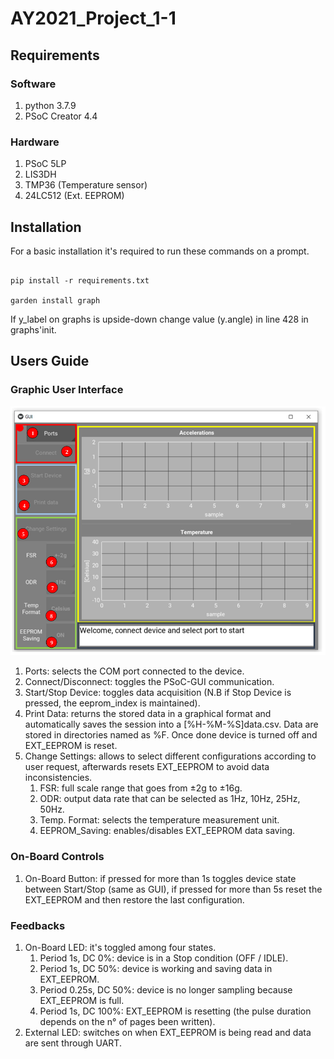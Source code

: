 # AY2021_Project_1-1

## Requirements

### Software
1. python 3.7.9
1. PSoC Creator 4.4

### Hardware
1. PSoC 5LP
1. LIS3DH
1. TMP36 (Temperature sensor)
1. 24LC512 (Ext. EEPROM)


## Installation

For a basic installation it's required to run these commands on a prompt.

```[bash]

pip install -r requirements.txt

garden install graph

```

If y\_label on graphs is upside-down change value (y.angle) in line 428 in graphs'init.

## Users Guide

### Graphic User Interface

![GUI Screenshot](/Images/GUI_Screenshot.png)

1. Ports: selects the COM port connected to the device.
1. Connect/Disconnect: toggles the PSoC-GUI communication.
1. Start/Stop Device: toggles data acquisition (N.B if Stop Device is pressed, the eeprom\_index is maintained).
1. Print Data: returns the stored data in a graphical format and automatically saves the session into a [\%H-\%M-\%S]data.csv. Data are stored in directories named as \%F. Once done device is turned off and EXT\_EEPROM is reset.
1. Change Settings: allows to select different configurations according to user request, afterwards resets EXT\_EEPROM to avoid data inconsistencies.
	1. FSR: full scale range that goes from ±2g to ±16g.
	1. ODR: output data rate that can be selected as 1Hz, 10Hz, 25Hz, 50Hz.
	1. Temp. Format: selects the temperature measurement unit.
	1. EEPROM\_Saving: enables/disables EXT\_EEPROM data saving.

### On-Board Controls

1. On-Board Button: if pressed for more than 1s toggles device state between Start/Stop (same as GUI), if pressed for more than 5s reset the EXT\_EEPROM and then restore the last configuration.

### Feedbacks

1. On-Board LED: it's toggled among four states.
	1. Period 1s, DC 0%: device is in a Stop condition (OFF / IDLE).
	1. Period 1s, DC 50%: device is working and saving data in EXT\_EEPROM.
	1. Period 0.25s, DC 50%: device is no longer sampling because EXT\_EEPROM is full.
	1. Period 1s, DC 100%: EXT\_EEPROM is resetting (the pulse duration depends on the n° of pages been written).
1. External LED: switches on when EXT\_EEPROM is being read and data are sent through UART.
